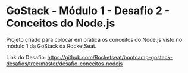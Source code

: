 # GoStack - Módulo 1 - Desafio 2 - Conceitos do Node.js

Projeto criado para colocar em prática os conceitos do Node.js visto no módulo 1 da GoStack da RocketSeat.

Link do Desafio: https://github.com/Rocketseat/bootcamp-gostack-desafios/tree/master/desafio-conceitos-nodejs
